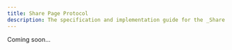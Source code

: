 ```yaml
---
title: Share Page Protocol
description: The specification and implementation guide for the _Share Page_ protocol
---
```


Coming soon...